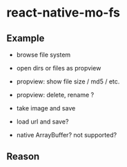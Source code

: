 # react-native-mo-fs

## Example

- browse file system
- open dirs or files as propview
- propview: show file size / md5 / etc.
- propview: delete, rename ?
- take image and save
- load url and save?

- native ArrayBuffer? not supported?

## Reason
